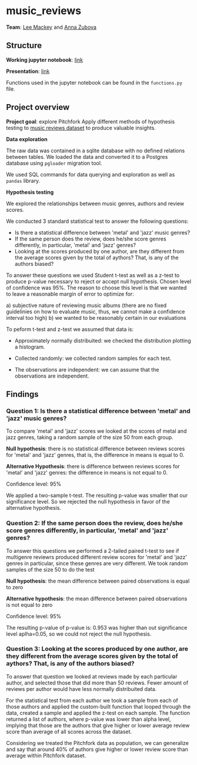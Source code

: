 # music_reviews

**Team**: [Lee Mackey](https://github.com/glmack) and [Anna Zubova](https://github.com/AnnaLara)

## Structure

**Working jupyter notebook**: [link]()

**Presentation**: [link]()

Functions used in the jupyter notebook can be found in the `functions.py` file.


## Project overview

**Project goal**: explore Pitchfork Apply different methods of hypothesis testing to [music reviews dataset](https://www.kaggle.com/nolanbconaway/pitchfork-data) to produce valuable insights.

**Data exploration**

The raw data was contained in a sqlite database with no defined relations between tables. We loaded the data and converted it to a Postgres database using `pgloader` migration tool.

We used SQL commands for data querying and exploration as well as `pandas` library.

**Hypothesis testing**

We explored the relationships between music genres, authors and review scores.

We conducted 3 standard statistical test to answer the following questions:

- Is there a statistical difference between 'metal' and 'jazz' music genres?
- If the same person does the review, does he/she score genres differently, in particular, 'metal' and 'jazz' genres?
- Looking at the scores produced by one author, are they different from the average scores given by the total of aythors? That, is any of the authors biased?

To answer these questions we used Student t-test as well as a z-test to produce p-value necessary to reject or accept null hypothesis. Chosen level of confidence was 95%. The reason to choose this level is that we wanted to leave a reasonable margin of error to optimize for:

a) subjective nature of reviewing music albums (there are no fixed guidelinies on how to evaluate music, thus, we cannot make a confidence interval too high)
b) we wanted to be reasonably certain in our evaluations

To peform t-test and z-test we assumed that data is:

- Approximately normally distribuited: we checked the distribution plotting a histogram.
    
- Collected randomly: we collected random samples for each test.
    
- The observations are independent: we can assume that the observations are independent.


## Findings

### Question 1: Is there a statistical difference between 'metal' and 'jazz' music genres?

To compare 'metal' and 'jazz' scores we looked at the scores of metal and jazz genres, taking a random sample of the size 50 from each group.

**Null hypothesis**: there is no statistical difference between reviews scores for 'metal' and 'jazz' genres, that is, the difference in means is equal to 0.

**Alternative Hypothesis**: there is difference between reviews scores for 'metal' and 'jazz' genres: the difference in means is not equal to 0.

Confidence level: 95%

We applied a two-sample t-test. The resulting p-value was smaller that our significance level. So we rejected the null hypothesis in favor of the alternative hypothesis.

### Question 2: If the same person does the review, does he/she score genres differently, in particular, 'metal' and 'jazz' genres?

To answer this questions we performed a 2-tailed paired t-test to see if multigenre reviewrs produced different review scores for 'metal' and 'jazz' genres in particular, since these genres are very different. We took random samples of the size 50 to do the test

**Null hypothesis**: the mean difference between paired observations is equal to zero

**Alternative hypothesis**: the mean difference between paired observations is not equal to zero

Confidence level: 95%

The resulting p-value of p-value is:  0.953 was higher than out significance level aplha=0.05, so we could not reject the null hypothesis.

### Question 3: Looking at the scores produced by one author, are they different from the average scores given by the total of aythors? That, is any of the authors biased?

To answer that question we looked at reviews made by each particular author, and selected those that did more than 50 reviews. Fewer amount of reviews per author would have less normally distribuited data.

For the statistical test from each author we took a sample from each of those authors and applied the custom-built function that looped through the data, created a sample and applied the z-test on each sample. The function returned a list of authors, where p-value was lower than alpha level, implying that those are the authors that give higher or lower average review score than average of all scores across the dataset.

Considering we treated the Pitchfork data as population, we can generalize and say that around 40% of authors give higher or lower review score than average within Pitchfork dataset.
